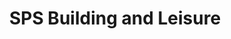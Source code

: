 ---
title: "SPS Building and Leisure"
url: /clacton-on-sea/sps-building-and-leisure/
shop: Garten-Center
---